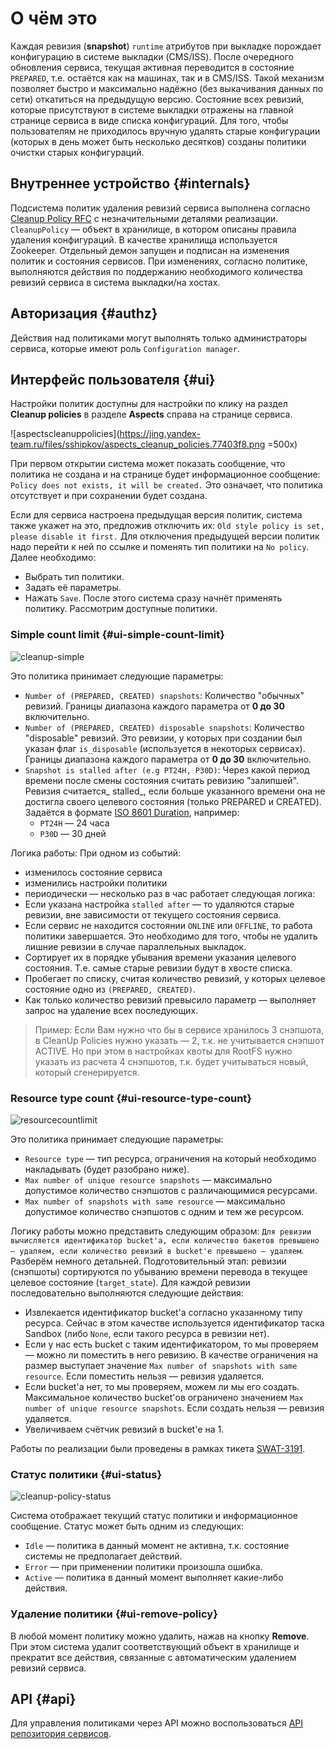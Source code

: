 # О чём это

Каждая ревизия (__snapshot__) `runtime` атрибутов при выкладке порождает конфигурацию в системе выкладки (CMS/ISS). После очередного обновления сервиса, текущая активная переводится в состояние `PREPARED`, т.е. остаётся как на машинах, так и в CMS/ISS. Такой механизм позволяет быстро и максимально надёжно (без выкачивания данных по сети) откатиться на предыдущую версию.
Состояние всех ревизий, которые присутствуют в системе выкладки отражены на главной странице сервиса в виде списка конфигураций. Для того, чтобы пользователям не приходилось вручную удалять старые конфигурации (которых в день может быть несколько десятков) созданы политики очистки старых конфигураций.

## Внутреннее устройство {#internals}

Подсистема политик удаления ревизий сервиса выполнена согласно [Cleanup Policy RFC](https://wiki.yandex-team.ru/infra-cloud/rfc/nanny/cleanup-policy-rfc/) с незначительными деталями реализации.
`CleanupPolicy` — объект в хранилище, в котором описаны правила удаления конфигураций. В качестве хранилища используется Zookeeper.
Отдельный демон запущен и подписан на изменения политик и состояния сервисов. При изменениях, согласно политике, выполняются действия по поддержанию необходимого количества ревизий сервиса в система выкладки/на хостах.

## Авторизация {#authz}

Действия над политиками могут выполнять только администраторы сервиса, которые имеют роль `Configuration manager`.

## Интерфейс пользователя {#ui}

Настройки политик доступны для настройки по клику на раздел **Cleanup policies** в разделе **Aspects** справа на странице сервиса.

![aspectscleanuppolicies](https://jing.yandex-team.ru/files/sshipkov/aspects_cleanup_policies.77403f8.png =500x)

При первом открытии система может показать сообщение, что политика не создана и на странице будет информационное сообщение: `Policy does not exists, it will be created.` Это означает, что политика отсутствует и при сохранении будет создана.

Если для сервиса настроена предыдущая версия политик, система также укажет на это, предложив отключить их: `Old style policy is set, please disable it first.` Для отключения предыдущей версии политик надо перейти к ней по ссылке и поменять тип политики на `No policy`.
Далее необходимо:

* Выбрать тип политики.
* Задать её параметры.
* Нажать `Save`.
После этого система сразу начнёт применять политику. Рассмотрим доступные политики.

### Simple count limit {#ui-simple-count-limit}

![cleanup-simple](https://jing.yandex-team.ru/files/sshipkov/cleanup-simple.9104d4d.png)

Это политика принимает следующие параметры:

* `Number of (PREPARED, CREATED) snapshots`: Количество "обычных" ревизий.
    Границы диапазона каждого параметра от **0 до 30** включительно.
* `Number of (PREPARED, CREATED) disposable snapshots`: Количество "disposable" ревизий.
    Это ревизии, у которых при создании был указан флаг `is_disposable` (используется в некоторых сервисах).
    Границы диапазона каждого параметра от **0 до 30** включительно.
* `Snapshot is stalled after (e.g PT24H, P30D)`: Через какой период времени после смены состояния считать ревизию "залипшей".
    Ревизия считается_ stalled_, если больше указанного времени она не достигла своего целевого состояния (только PREPARED и CREATED).
    Задаётся в формате [ISO 8601 Duration](https://en.wikipedia.org/wiki/ISO_8601#Durations), например:
    * `PT24H` — 24 часа
    * `P30D` — 30 дней


Логика работы:
При одном из событий:

* изменилось состояние сервиса
* изменились настройки политики
* периодически — несколько раз в час
работает следующая логика:
* Если указана настройка `stalled after` — то удаляются старые ревизии, вне зависимости от текущего состояния сервиса.
* Если сервис не находится состоянии `ONLINE` или `OFFLINE`, то работа политики завершается.
Это необходимо для того, чтобы не удалить лишние ревизии в случае параллельных выкладок.
* Сортирует их в порядке убывания времени указания целевого состояния.
Т.е. самые старые ревизии будут в хвосте списка.
* Пробегает по списку, считая количество ревизий, у которых целевое состояние одно из `(PREPARED, CREATED)`.
* Как только количество ревизий превысило параметр — выполняет запрос на удаление всех последующих.

> Пример:
> Если Вам нужно что бы в сервисе хранилось 3 снэпшота, в CleanUp Policies нужно указать — 2, т.к. не учитывается снэпшот ACTIVE.
> Но при этом в настройках квоты для RootFS нужно указать из расчета 4 снэпшотов, т.к. будет учитываться новый, который сгенерируется.

### Resource type count {#ui-resource-type-count}

![resourcecountlimit](https://jing.yandex-team.ru/files/sshipkov/resource_count_limit.a5e53e7.png)

Это политика принимает следующие параметры:

* `Resource type` — тип ресурса, ограничения на который необходимо накладывать (будет разобрано ниже).
* `Max number of unique resource snapshots` — максимально допустимое количество снэпшотов с различающимися ресурсами.
* `Max number of snapshots with same resource` — максимально допустимое количество снэпшотов с одним и тем же ресурсом.

Логику работы можно представить следующим образом:
`Для ревизии вычисляется идентификатор bucket'а, если количество бакетов превышено — удаляем, если количество ревизий в bucket'е превышено — удаляем`.
Разберём немного детальней.
Подготовительный этап: ревизии (снэпшоты) сортируются по убыванию времени перевода в текущее целевое состояние (`target_state`).
Для каждой ревизии последовательно выполняются следующие действия:

* Извлекается идентификатор bucket'а согласно указанному типу ресурса.
    Сейчас в этом качестве используется идентификатор таска Sandbox (либо `None`, если такого ресурса в ревизии нет).
* Если у нас есть bucket с таким идентификатором, то мы проверяем — можно ли поместить в него ревизию.
    В качестве ограничения на размер выступает значение `Max number of snapshots with same resource`. Если поместить нельзя — ревизия удаляется.
* Если bucket'а нет, то мы проверяем, можем ли мы его создать.
    Максимальное количество bucket'ов ограничено значением `Max number of unique resource snapshots`. Если создать нельзя — ревизия удаляется.
* Увеличиваем счётчик ревизий в bucket'е на 1.

Работы по реализации были проведены в рамках тикета [SWAT-3191](https://st.yandex-team.ru/SWAT-3191).

### Статус политики {#ui-status}

![cleanup-policy-status](https://jing.yandex-team.ru/files/sshipkov/cleanup-simple.9104d4d.png)

Система отображает текущий статус политики и информационное сообщение. Статус может быть одним из следующих:

* `Idle` — политика в данный момент не активна, т.к. состояние системы не предполагает действий.
* `Error` — при применении политики произошла ошибка.
* `Active` — политика в данный момент выполняет какие-либо действия.

### Удаление политики {#ui-remove-policy}

В любой момент политику можно удалить, нажав на кнопку **Remove**. При этом система удалит соответствующий объект в хранилище и прекратит все действия, связанные с автоматическим удалением ревизий сервиса.

## API {#api}

Для управления политиками через API можно воспользоваться [API репозитория сервисов](../rpc/repoapi.md).
